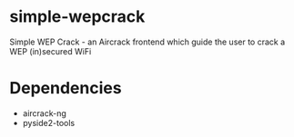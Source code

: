 # simple-wepcrack

Simple WEP Crack - an Aircrack frontend which guide the user to crack a WEP (in)secured WiFi


# Dependencies

- aircrack-ng
- pyside2-tools
